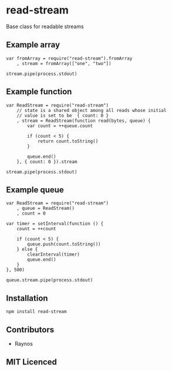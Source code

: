 # read-stream

Base class for readable streams

## Example array

```
var fromArray = require("read-stream").fromArray
    , stream = fromArray(["one", "two"])

stream.pipe(process.stdout)
```

## Example function

```
var ReadStream = require("read-stream")
    // state is a shared object among all reads whose initial
    // value is set to be  { count: 0 }
    , stream = ReadStream(function read(bytes, queue) {
        var count = ++queue.count

        if (count < 5) {
            return count.toString()
        }

        queue.end()
    }, { count: 0 }).stream

stream.pipe(process.stdout)
```

## Example queue

```
var ReadStream = require("read-stream")
    , queue = ReadStream()
    , count = 0

var timer = setInterval(function () {
    count = ++count

    if (count < 5) {
        queue.push(count.toString())
    } else {
        clearInterval(timer)
        queue.end()
    }
}, 500)

queue.stream.pipe(process.stdout)
```

## Installation

`npm install read-stream`

## Contributors

 - Raynos

## MIT Licenced

